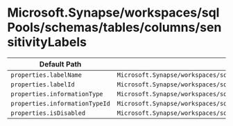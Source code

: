 # Microsoft.Synapse/workspaces/sqlPools/schemas/tables/columns/sensitivityLabels

| Default Path | Alias |
|---|---|
| `properties.labelName` | `Microsoft.Synapse/workspaces/sqlPools/schemas/tables/columns/sensitivityLabels/labelName` |
| `properties.labelId` | `Microsoft.Synapse/workspaces/sqlPools/schemas/tables/columns/sensitivityLabels/labelId` |
| `properties.informationType` | `Microsoft.Synapse/workspaces/sqlPools/schemas/tables/columns/sensitivityLabels/informationType` |
| `properties.informationTypeId` | `Microsoft.Synapse/workspaces/sqlPools/schemas/tables/columns/sensitivityLabels/informationTypeId` |
| `properties.isDisabled` | `Microsoft.Synapse/workspaces/sqlPools/schemas/tables/columns/sensitivityLabels/isDisabled` |

